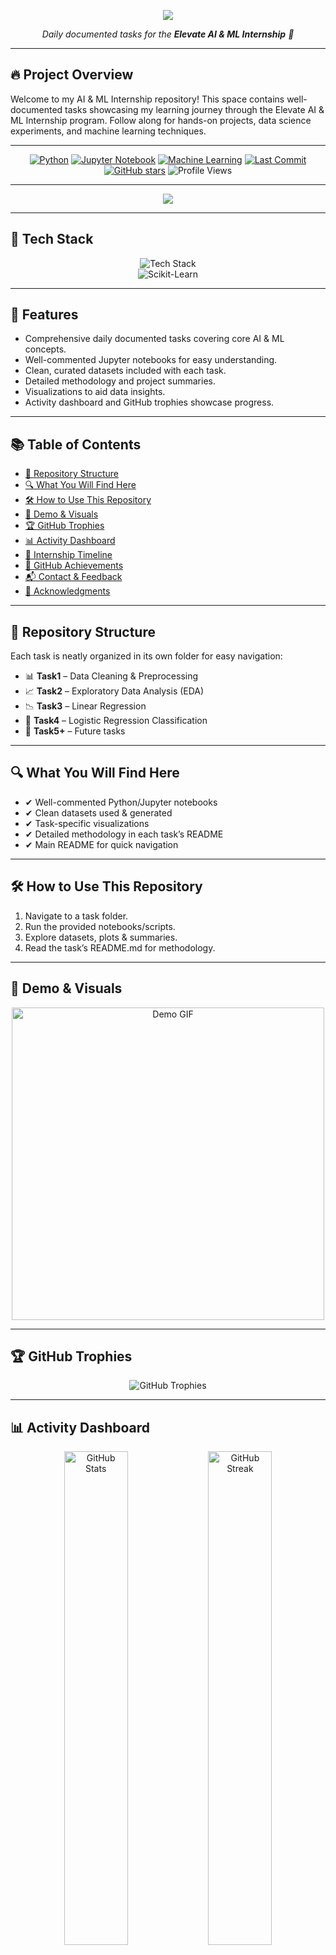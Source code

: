 <p align="center">
  <img src="https://capsule-render.vercel.app/api?type=waving&color=auto&height=150&section=header&text=Joy%20Biswas%20CSE%20Student" />
</p>

<!-- Subtitle -->
<p align="center">
  <i>Daily documented tasks for the <b>Elevate AI & ML Internship</b> 🚀</i>
</p>

---

## 🔥 Project Overview
Welcome to my AI & ML Internship repository! This space contains well-documented tasks showcasing my learning journey through the Elevate AI & ML Internship program. Follow along for hands-on projects, data science experiments, and machine learning techniques.

---

<!-- Badges -->
<p align="center">
  <a href="https://www.python.org/"><img src="https://img.shields.io/badge/Python-3.9+-blue?style=for-the-badge&logo=python" alt="Python" /></a>
  <a href="https://jupyter.org/"><img src="https://img.shields.io/badge/Jupyter-Notebook-orange?style=for-the-badge&logo=jupyter" alt="Jupyter Notebook" /></a>
  <a href="https://www.tensorflow.org/"><img src="https://img.shields.io/badge/Machine%20Learning-green?style=for-the-badge&logo=tensorflow" alt="Machine Learning" /></a>
  <a href="https://github.com/JoyBiswas1403/AI-ML-Internship/commits"><img src="https://img.shields.io/github/last-commit/JoyBiswas1403/AI-ML-Internship?style=for-the-badge&logo=github" alt="Last Commit" /></a>
  <a href="https://github.com/JoyBiswas1403/AI-ML-Internship/stargazers"><img src="https://img.shields.io/github/stars/JoyBiswas1403/AI-ML-Internship?style=for-the-badge&logo=github" alt="GitHub stars" /></a>
  <img src="https://komarev.com/ghpvc/?username=JoyBiswas1403&label=Profile%20Views&color=0e75b6&style=for-the-badge" alt="Profile Views" />
</p>

---

<!-- Typing SVG -->
<p align="center">
  <img src="https://readme-typing-svg.herokuapp.com?font=Fira+Code&weight=500&size=28&pause=500&color=58A6FF&center=true&vCenter=true&width=900&lines=Welcome+to+my+AI+%26+ML+Internship+Repo!;Daily+Tasks+%7C+Projects+%7C+Learning;Data+Science+%7C+Machine+Learning+%7C+AI" />
</p>

---

## 🧰 Tech Stack
<p align="center">
  <img src="https://skillicons.dev/icons?i=python,tensorflow,pytorch,pandas,numpy,matplotlib,jupyter,git,github&perline=5" alt="Tech Stack" />
  <br/>
  <img src="https://img.shields.io/badge/Scikit--Learn-F7931E?style=for-the-badge&logo=scikit-learn&logoColor=white" alt="Scikit-Learn" />
</p>

---

## 🔑 Features
- Comprehensive daily documented tasks covering core AI & ML concepts.
- Well-commented Jupyter notebooks for easy understanding.
- Clean, curated datasets included with each task.
- Detailed methodology and project summaries.
- Visualizations to aid data insights.
- Activity dashboard and GitHub trophies showcase progress.

---

## 📚 Table of Contents
- [📂 Repository Structure](#-repository-structure)
- [🔍 What You Will Find Here](#-what-you-will-find-here)
- [🛠 How to Use This Repository](#-how-to-use-this-repository)
- [🎥 Demo & Visuals](#-demo--visuals)
- [🏆 GitHub Trophies](#-github-trophies)
- [📊 Activity Dashboard](#-activity-dashboard)
- [📜 Internship Timeline](#-internship-timeline)
- [🏅 GitHub Achievements](#-github-achievements)
- [📬 Contact & Feedback](#-contact--feedback)
- [🙏 Acknowledgments](#-acknowledgments)

---

## 📂 Repository Structure
Each task is neatly organized in its own folder for easy navigation:

- 📊 **Task1** – Data Cleaning & Preprocessing  
- 📈 **Task2** – Exploratory Data Analysis (EDA)  
- 📉 **Task3** – Linear Regression  
- 🧬 **Task4** – Logistic Regression Classification  
- 📝 **Task5+** – Future tasks  

---

## 🔍 What You Will Find Here
- ✔ Well-commented Python/Jupyter notebooks  
- ✔ Clean datasets used & generated  
- ✔ Task-specific visualizations  
- ✔ Detailed methodology in each task’s README  
- ✔ Main README for quick navigation  

---

## 🛠 How to Use This Repository
1. Navigate to a task folder.  
2. Run the provided notebooks/scripts.  
3. Explore datasets, plots & summaries.  
4. Read the task’s README.md for methodology.  

---

## 🎥 Demo & Visuals
<p align="center">
  <img src="https://media.giphy.com/media/L8K62iTDkzGX6/giphy.gif" width="500px" alt="Demo GIF" />
</p>

---

## 🏆 GitHub Trophies
<p align="center">
  <img src="https://github-profile-trophy.vercel.app/?username=JoyBiswas1403&theme=radical&no-frame=true&no-bg=true&margin-w=4" alt="GitHub Trophies" />
</p>

---

## 📊 Activity Dashboard
<p align="center">
  <img src="https://github-readme-stats.vercel.app/api?username=JoyBiswas1403&show_icons=true&theme=radical" width="45%" alt="GitHub Stats" />
  <img src="https://github-readme-streak-stats.herokuapp.com?user=JoyBiswas1403&theme=radical&hide_border=true" width="45%" alt="GitHub Streak" />
</p>

<p align="center">
  <img src="https://github-readme-activity-graph.vercel.app/graph?username=JoyBiswas1403&bg_color=0d1117&color=58a6ff&line=58a6ff&point=fefefe&area=true&hide_border=true" width="90%" alt="Activity Graph" />
</p>

---

## 📜 Internship Timeline
<details>
<summary>📅 Click to view progress</summary>

- Day 1: Data Cleaning Basics  
- Day 2: Exploratory Data Analysis on Housing Dataset  
- Day 3: Linear Regression Model Building  
- Day 4: Logistic Regression Classification  

</details>

---

## 🏅 GitHub Achievements
<p align="center">
  <img src="https://github-profile-trophy.vercel.app/?username=JoyBiswas1403&theme=algolia&column=7" alt="GitHub Achievements" />
</p>

---

## 📬 Contact & Feedback
- 💌 Email: [bjoy1403@gmail.com](mailto:bjoy1403@gmail.com)
- 💬 GitHub Issues: [Open an issue](https://github.com/JoyBiswas1403/AI-ML-Internship/issues)

---

## 🙏 Acknowledgments
This repository is part of the **Elevate AI & ML Internship** by Elevate Labs.  

---

<p align="center">
  <img src="https://quotes-github-readme.vercel.app/api?type=horizontal&theme=radical" alt="Inspirational Quote" />
</p>

<p align="center">
  <b>💡 Pro Tip:</b> Never stop learning — AI waits for no one! 🚀  
</p>

<!-- Footer Banner -->
<p align="center">
  <img src="https://capsule-render.vercel.app/api?type=waving&color=gradient&height=120&section=footer" alt="Footer Banner" />
</p>

---

<p align="center">
  Thank you for visiting my repository! Feel free to explore, give feedback, and connect.  
</p>
